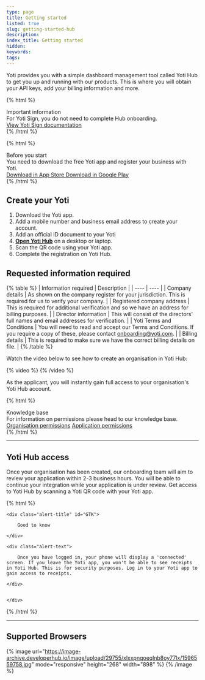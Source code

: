 ```yaml
---
type: page
title: Getting started
listed: true
slug: getting-started-hub
description: 
index_title: Getting started
hidden: 
keywords: 
tags: 
---
```


Yoti provides you with a simple dashboard management  tool called Yoti Hub to get you up and running with our products. This is where you will obtain your API keys, add your billing information and more.

{% html %}
<div class="alert-GTK">
    <div class="alert-title" id="GTK">
        Important information 
    </div>
    <div class="alert-text">
        For Yoti Sign, you do not need to complete Hub onboarding. 
    </div>
    <div class="alert-links"> 
        <a target="_self" href="https://developers.yoti.com/yoti/getting-started-sign">View Yoti Sign documentation</a> 
    </div>
</div>
{% /html %}

{% html %}
<div class="alert-BYS">
   <div class="alert-title" id="BYS">
      Before you start
   </div>
   <div class="alert-text" >
      You need to download the free Yoti app and register your business with Yoti.
   </div>
   <div class="alert-links"> 
      <a href="https://apps.apple.com/gb/app/yoti-your-digital-identity/id983980808"> Download in App Store </a>
      <a href="https://play.google.com/store/apps/details?id=com.yoti.mobile.android.live&hl=en_GB"> Download in Google Play </a> 
   </div>
</div>
{% /html %}

## Create your Yoti

1. Download the Yoti app.
2. Add a mobile number and business email address to create your account.
3. Add an official ID document to your Yoti
4. [**Open Yoti Hub**](https://hub.yoti.com/login-organisations) on a desktop or laptop.
5. Scan the QR code using your Yoti app.
6. Complete the registration on Yoti Hub.

## Requested information required

{% table %}
| Information required | Description | 
| ---- | ---- | 
| Company details | As shown on the company register for your jurisdiction. This is required for us to verify your company. | 
| Registered company address | This is required for additional verification and so we have an address for billing purposes. | 
| Director information | This will consist of the directors' full names and email addresses for verification. | 
| Yoti Terms and Conditions | You will need to read and accept our Terms and Conditions. If you require a copy of these, please contact [onboarding@yoti.com](mailto:onboarding@yoti.com). | 
| Billing details | This is required to make sure we have the correct billing details on file. | 
{% /table %}

Watch the video below to see how to create an organisation in Yoti Hub:

{% video %}
{% /video %}

As the applicant, you will instantly gain full access to your organisation's Yoti Hub account. 

{% html %}
<div class="alert-know">
    <div class="alert-title" id="know">
        Knowledge base
    </div>
    <div class="alert-text">
        For information on permissions please head to our knowledge base.
    </div>
    <div class="alert-links"> 
        <a target="_self" href="https://developers.yoti.com/yoti/knowledge-base-hub#organisation-permissions">Organisation permissions</a> 
        <a target="_self" href="https://developers.yoti.com/yoti/knowledge-base-hub#application-permissions">Application permissions</a> 
    </div>
</div>
{% /html %}

---

## Yoti Hub access

Once your organisation has been created, our onboarding team will aim to review your application within 2-3 business hours. You will be able to continue your integration while your application is under review. Get access to Yoti Hub by scanning a Yoti QR code with your Yoti app.

{% html %}
<div class="alert-GTK">

    <div class="alert-title" id="GTK">

        Good to know

    </div>

    <div class="alert-text">

        Once you have logged in, your phone will display a 'connected' screen. If you leave the Yoti app, you won't be able to see receipts in Yoti Hub. This is for security purposes. Log in to your Yoti app to gain access to receipts.

    </div>


    </div>

</div>
{% /html %}

---

## Supported Browsers

{% image url="https://image-archive.developerhub.io/image/upload/29755/xlxxpnqoeqlnb8oy77lx/1596559758.jpg" mode="responsive" height="268" width="898" %}
{% /image %}
